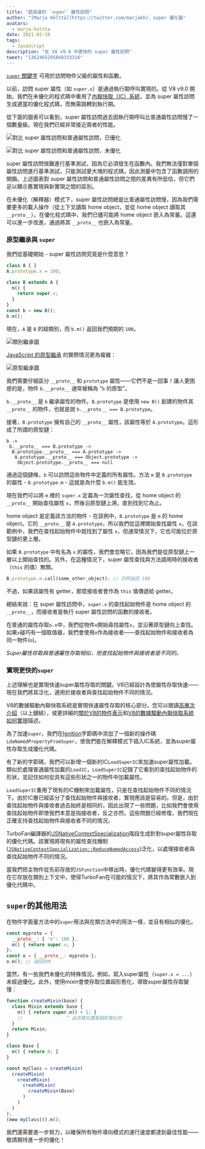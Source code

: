 ```yaml
---
title: "超高速的 `super` 屬性訪問"
author: "[Marja Hölttä](https://twitter.com/marjakh)，super 優化器"
avatars:
  - marja-holtta
date: 2021-02-18
tags:
  - JavaScript
description: "在 V8 v9.0 中更快的 super 屬性訪問"
tweet: "1362465295848333316"
---
```


[`super` 關鍵字](https://developer.mozilla.org/zh-TW/docs/Web/JavaScript/Reference/Operators/super) 可用於訪問物件父級的屬性和函數。

以前，訪問 super 屬性（如 `super.x`）是通過執行期呼叫實現的。從 V8 v9.0 開始，我們在未優化的程式碼中重用了[內聯快取（IC）系統](https://mathiasbynens.be/notes/shapes-ics)，並為 super 屬性訪問生成適當的優化程式碼，而無需跳轉到執行期。

<!--truncate-->
從下面的圖表可以看到，super 屬性訪問過去因執行期呼叫比普通屬性訪問慢了一個數量級。現在我們已經非常接近兩者的性能。

![對比 super 屬性訪問和普通屬性訪問，已優化](/_img/fast-super/super-opt.svg)

![對比 super 屬性訪問和普通屬性訪問，未優化](/_img/fast-super/super-no-opt.svg)

super 屬性訪問很難進行基準測試，因為它必須發生在函數內。我們無法僅對單個屬性訪問進行基準測試，只能測試更大塊的程式碼，因此測量中包含了函數調用的開銷。上述圖表對 super 屬性訪問和普通屬性訪問之間的差異有所低估，但它們足以顯示舊實現與新實現之間的區別。

在未優化（解釋器）模式下，super 屬性訪問總是比普通屬性訪問慢，因為我們需要更多的載入操作（從上下文讀取 home object，並從 home object 讀取其 `__proto__`）。在優化程式碼中，我們已儘可能將 home object 嵌入為常量。這還可以進一步改進，通過將其 `__proto__` 也嵌入為常量。

### 原型繼承與 `super`

我們從基礎開始 - super 屬性訪問究竟是什麼意思？

```javascript
class A { }
A.prototype.x = 100;

class B extends A {
  m() {
    return super.x;
  }
}
const b = new B();
b.m();
```

現在，`A` 是 `B` 的超類別，而 `b.m()` 返回我們預期的 `100`。

![類別繼承圖](/_img/fast-super/inheritance-1.svg)

[JavaScript 的原型繼承](https://developer.mozilla.org/zh-TW/docs/Web/JavaScript/Inheritance_and_the_prototype_chain) 的實際情況更為複雜：

![原型繼承圖](/_img/fast-super/inheritance-2.svg)

我們需要仔細區分 `__proto__` 和 `prototype` 屬性——它們不是一回事！讓人更困惑的是，物件 `b.__proto__` 通常被稱為 "`b` 的原型"。

`b.__proto__` 是 `b` 繼承屬性的物件。`B.prototype` 是使用 `new B()` 創建的物件其 `__proto__` 的物件，也就是說 `b.__proto__ === B.prototype`。

接著，`B.prototype` 擁有自己的 `__proto__` 屬性，該屬性等於 `A.prototype`。這形成了所謂的原型鏈：

```
b ->
 b.__proto__ === B.prototype ->
  B.prototype.__proto__ === A.prototype ->
   A.prototype.__proto__ === Object.prototype ->
    Object.prototype.__proto__ === null
```

通過這個鏈條，`b` 可以訪問這些物件中定義的所有屬性。方法 `m` 是 `B.prototype` 的屬性 - `B.prototype.m` - 這就是為什麼 `b.m()` 能生效。

現在我們可以將 `m` 裡的 `super.x` 定義為一次屬性查找，從 home object 的 `__proto__` 開始查找屬性 `x`，然後沿原型鏈上溯，直到找到它為止。

home object 是定義該方法的物件 - 在該例中，`B.prototype` 是 `m` 的 home object。它的 `__proto__` 是 `A.prototype`，所以我們從這裡開始查找屬性 `x`。在該範例中，我們在查找起始物件中就找到了屬性 `x`，但通常情況下，它也可能位於原型鏈的更上層。

如果 `B.prototype` 中有名為 `x` 的屬性，我們會忽略它，因為我們是從原型鏈上一層以上開始查找的。另外，在這種情況下，super 屬性查找與方法調用時的接收者（`this` 的值）無關。

```javascript
B.prototype.m.call(some_other_object); // 仍然返回 100
```

不過，如果該屬性有 getter，那麼接收者會作為 `this` 值傳遞給 getter。

總結來說：在 super 屬性訪問中，`super.x` 的查找起始物件是 home object 的 `__proto__`，而接收者是執行 super 屬性訪問的函數的接收者。

在普通的屬性存取`o.x`中，我們從物件`o`開始尋找屬性`x`，並沿著原型鏈向上查找。如果`x`碰巧有一個取值器，我們會使用`o`作為接收者——查找起始物件和接收者為同一物件(`o`)。

*Super屬性存取與普通屬性存取相似，但查找起始物件與接收者是不同的。*

### 實現更快的`super`

上述理解也是實現快速super屬性存取的關鍵。V8已經設計為使屬性存取快速——現在我們將其泛化，適用於接收者與查找起始物件不同的情況。

V8的數據驅動內聯快取系統是實現快速屬性存取的核心部分。您可以閱讀[高層次介紹](https://mathiasbynens.be/notes/shapes-ics)（以上鏈結），或更詳細的[關於V8的物件表示](https://v8.dev/blog/fast-properties)和[V8的數據驅動內聯快取系統如何實現](https://docs.google.com/document/d/1mEhMn7dbaJv68lTAvzJRCQpImQoO6NZa61qRimVeA-k/edit?usp=sharing)描述。

為了加速`super`，我們在[Ignition](https://v8.dev/docs/ignition)字節碼中添加了一個新的操作碼`LdaNamedPropertyFromSuper`，使我們能在解釋模式下插入IC系統，並為super屬性存取生成優化代碼。

有了新的字節碼，我們可以新增一個新的IC`LoadSuperIC`來加速super屬性加載。類似於處理普通屬性加載的`LoadIC`，`LoadSuperIC`記錄了它看到的查找起始物件的形狀，並記住如何從具有這些形狀之一的物件中加載屬性。

`LoadSuperIC`重用了現有的IC機制來加載屬性，只是在查找起始物件不同的情況下。由於IC層已經區分了查找起始物件與接收者，實現應該是容易的。但是，由於查找起始物件與接收者過去始終是相同的，因此出現了一些問題，比如我們會使用查找起始物件即使我們本意是指接收者，反之亦然。這些問題已經修復，我們現在正確支持查找起始物件與接收者不同的情況。

TurboFan編譯器的[JSNativeContextSpecialization](https://v8.dev/docs/turbofan)階段生成針對super屬性存取的優化代碼。該實現將現有的屬性查找機制([`JSNativeContextSpecialization::ReduceNamedAccess`](https://source.chromium.org/chromium/chromium/src/+/master:v8/src/compiler/js-native-context-specialization.cc;l=1130))泛化，以處理接收者與查找起始物件不同的情況。

當我們把主物件從先前存放的`JSFunction`中移出時，優化代碼變得更有效率。現在它存放在類別上下文中，使得TurboFan在可能的情況下，將其作為常數嵌入到優化代碼中。

## `super`的其他用法

在物件字面量方法中的`super`用法與在類方法中的用法一樣，並且有相似的優化。

```javascript
const myproto = {
  __proto__: { 'x': 100 },
  m() { return super.x; }
};
const o = { __proto__: myproto };
o.m(); // 返回100
```

當然，有一些我們未優化的特殊情況。例如，寫入super屬性（`super.x = ...`）未經過優化。此外，使用mixin會使存取位置超形態化，導致super屬性存取變慢：

```javascript
function createMixin(base) {
  class Mixin extends base {
    m() { return super.m() + 1; }
    //                ^ 此存取位置是超形態化的
  }
  return Mixin;
}

class Base {
  m() { return 0; }
}

const myClass = createMixin(
  createMixin(
    createMixin(
      createMixin(
        createMixin(Base)
      )
    )
  )
);
(new myClass()).m();
```

我們還需要進一步努力，以確保所有物件導向模式的運行速度都達到最佳性能——敬請期待進一步的優化！
